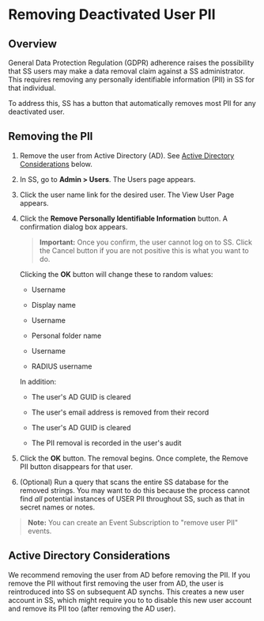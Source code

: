 [title]: # (Removing Deactivated User PII)
[tags]: # (Users, PII)
[priority]: #

# Removing Deactivated User PII

## Overview

General Data Protection Regulation (GDPR) adherence raises the possibility that SS users may make a data removal claim against a SS administrator. This requires removing any personally identifiable information (PII) in SS for that individual.

To address this, SS has a button that automatically removes most PII for any deactivated user.

## Removing the PII

1. Remove the user from Active Directory (AD). See [Active Directory Considerations](#active-directory-considerations) below.

1. In SS, go to **Admin \> Users**. The Users page appears.

1. Click the user name link for the desired user. The View User Page appears.

1. Click the **Remove Personally Identifiable Information** button. A confirmation dialog box appears.

    > **Important:** Once you confirm, the user cannot log on to SS. Click the Cancel button if you are not positive this is what you want to do.

    Clicking the **OK** button will change these to random values:

    - Username
   - Display name

    - Username
   - Personal folder name

    - Username
   - RADIUS username

    In addition:

    - The user's AD GUID is cleared
   - The user's email address is removed from their record

    - The user's AD GUID is cleared
   - The PII removal is recorded in the user's audit

1. Click the **OK** button. The removal begins. Once complete, the Remove PII button disappears for that user.

1. (Optional) Run a query that scans the entire SS database for the removed strings. You may want to do this because the process cannot find *all* potential instances of USER PII throughout SS, such as that in secret names or notes.

>**Note:** You can create an Event Subscription to "remove user PII" events.

## Active Directory Considerations

We recommend removing the user from AD before removing the PII. If you remove the PII without first removing the user from AD, the user is reintroduced into SS on subsequent AD synchs. This creates a new user account in SS, which might require you to to disable this new user account and remove its PII too (after removing the AD user).
